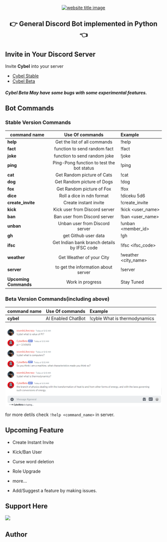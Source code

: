 <p align="center">
  <a href="https://py-contributors.github.io/awesomeScripts/"><img src="https://capsule-render.vercel.app/api?type=rect&color=ffdd00&height=100&section=header&text=Cybel&fontSize=80%&fontColor=ffffff" alt="website title image"></a>
  <h2 align="center">👉 General Discord Bot implemented in Python 👈</h2>
</p>

## Invite in Your Discord Server

Invite **Cybel** into your server 

- [Cybel Stable](https://discord.com/api/oauth2/authorize?client_id=832137823309004800&permissions=142337&scope=bot)
- [Cybel Beta](https://discord.com/api/oauth2/authorize?client_id=831918257166090250&permissions=142337&scope=bot)

##### **Cybel Beta** May have some bugs with some experimental features.

## Bot Commands

### Stable Version Commands

| command name          |               Use Of commands               | Example                    |
| --------------------- | :-----------------------------------------: | :------------------------- |
| **help**              |        Get the list of all commands         | !help                      |
| **fact**              |        function to send random fact         | !fact                      |
| **joke**              |        function to send random joke         | !joke                      |
| **ping**              |  Ping-Pong function to test the bot status  | !ping                      |
| **cat**               |         Get Random picture of Cats          | !cat                       |
| **dog**               |         Get Random picture of Dogs          | !dog                       |
| **fox**               |          Get Random picture of Fox          | !fox                       |
| **dice**              |          Roll a dice in ndn format          | !diceku 5d6                |
| **create_invite**     |            Create instant invite            | !create_invite             |
| **kick**              |        Kick user from Discord server        | !kick <user_name> <reason> |
| **ban**               |        Ban user from Discord server         | !ban <user_name> <reason>  |
| **unban**             |       Unban user from Discord server        | !unban <member_id>         |
| **gh**                |            get Github user data             | !gh <username>             |
| **ifsc**              | Get Indian bank branch details by IFSC code | !ifsc <ifsc_code>          |
| **weather**           |          Get Weather of your City           | !weather <city_name>       |
| **server**            |     to get the information about server     | !server                    |
| **Upcoming Commands** |              Work in progress               | Stay Tuned                 |

### Beta Version Commands(including above)

| command name |  Use Of commands   | Example                       |
| ------------ | :----------------: | :---------------------------- |
| **cybel**    | AI Enabled ChatBot | !cyble What is thermodynamics |

![Conversation with Cybel](images\sample.png)

for more detils check `!help <command_name>` in server.

## Upcoming Feature

- Create Instant Invite
- Kick/Ban User
- Curse word deletion
- Role Upgrade
- more...

- Add/Suggest a feature by making issues.

## Support Here

<a href="https://www.buymeacoffee.com/codeperfectplus"><img src="https://img.buymeacoffee.com/button-api/?text=Buy me a book&emoji=📖&slug=codeperfectplus&button_colour=FFDD00&font_colour=000000&font_family=Cookie&outline_colour=000000&coffee_colour=ffffff"></a>


## Author
